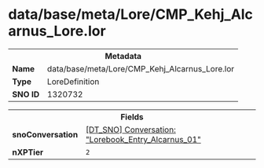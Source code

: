 <h1>data/base/meta/Lore/CMP_Kehj_Alcarnus_Lore.lor</h1><table><tr><th colspan="100%">Metadata</th></tr><tr><td><b>Name</b></td><td>data/base/meta/Lore/CMP_Kehj_Alcarnus_Lore.lor</td></tr><tr><td><b>Type</b></td><td>LoreDefinition</td></tr><tr><td><b>SNO ID</b></td><td>1320732</td></tr></table>

<table><tr><th colspan="100%">Fields</th></tr><tr><td><b>snoConversation</b></td><td><a href="..\Conversation\Lorebook_Entry_Alcarnus_01.cnv.md">[DT_SNO] Conversation: "Lorebook_Entry_Alcarnus_01"</a></td></tr><tr><td><b>nXPTier</b></td><td><code>2</code></td></tr></table>

